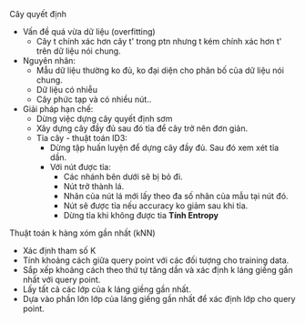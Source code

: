 Cây quyết định
- Vấn đề quá vừa dữ liệu (overfitting)
	- Cây t chính xác hơn cây t' trong ptn nhưng t kém chính xác hơn t' trên dữ liệu nói chung.
- Nguyên nhân:
	- Mẫu dữ liệu thường ko đủ, ko đại diện cho phân bố của dữ liệu nói chung.
	- Dữ liệu có nhiễu
	- Cây phức tạp và có nhiều nút..
- Giải pháp hạn chế:
	- Dừng việc dựng cây quyết định sơm
	- Xây dựng cây đầy đủ sau đó tỉa để cây trở nên đơn giản.
	- Tỉa cây - thuật toán ID3:
		- Dừng tập huấn luyện để dựng cây đầy đủ. Sau đó xem xét tỉa dần.
		- Với nút được tỉa:
			- Các nhánh bên dưới sẽ bị bỏ đi.
			- Nút trở thành lá.     
			- Nhãn của nút lá mới lấy theo đa số nhãn của mẫu tại nút đó.
			- Nút sẽ được tỉa nếu accuracy ko giảm sau khi tỉa.
			- Dừng tỉa khi không được tia
**Tính Entropy**

Thuật toán k hàng xóm gần nhất (kNN)
-  Xác định tham số K
- Tính khoảng cách giữa query point với các đối tượng cho training data.
- Sắp xếp khoảng cách theo thứ tự tăng dần và xác định k láng giềng gần nhất với query point.
- Lấy tất cả các lớp của k láng giềng gần nhất.
- Dựa vào phần lớn lớp của láng giềng gần nhất để xác định lớp cho query point.